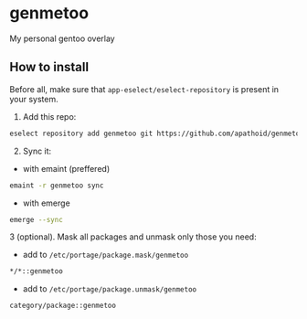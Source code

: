 # genmetoo

My personal gentoo overlay


## How to install

Before all, make sure that `app-eselect/eselect-repository` is present in your system.

1. Add this repo:

```bash
eselect repository add genmetoo git https://github.com/apathoid/genmetoo.git
```

2. Sync it:

- with emaint (preffered)

```bash
emaint -r genmetoo sync
```

- with emerge

```bash
emerge --sync
```

3 (optional). Mask all packages and unmask only those you need:

- add to `/etc/portage/package.mask/genmetoo`

```bash
*/*::genmetoo
```

- add to `/etc/portage/package.unmask/genmetoo`

```bash
category/package::genmetoo
```
